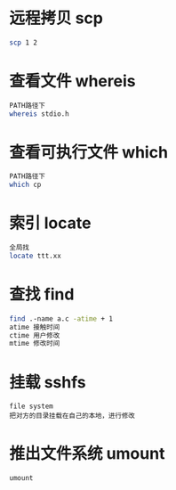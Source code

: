 # 远程拷贝 scp 

```bash
scp 1 2
```

# 查看文件 whereis

```bash
PATH路径下
whereis stdio.h
```

# 查看可执行文件 which 

```bash
PATH路径下
which cp
```

# 索引 locate 

```bash
全局找
locate ttt.xx
```

# 查找 find

```bash
find .-name a.c -atime + 1
atime 接触时间 
ctime 用户修改 
mtime 修改时间
```

# 挂载 sshfs

```
file system
把对方的目录挂载在自己的本地，进行修改
```

# 推出文件系统 umount

```
umount 
```

